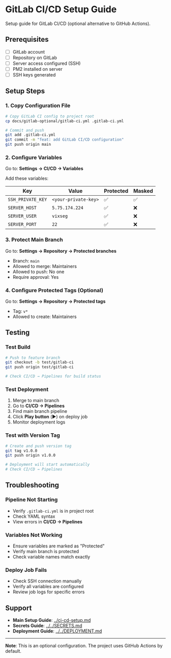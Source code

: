 # GitLab CI/CD Setup Guide

Setup guide for GitLab CI/CD (optional alternative to GitHub Actions).

## Prerequisites

- [ ] GitLab account
- [ ] Repository on GitLab
- [ ] Server access configured (SSH)
- [ ] PM2 installed on server
- [ ] SSH keys generated

## Setup Steps

### 1. Copy Configuration File

```bash
# Copy GitLab CI config to project root
cp docs/gitlab-optional/gitlab-ci.yml .gitlab-ci.yml

# Commit and push
git add .gitlab-ci.yml
git commit -m "feat: add GitLab CI/CD configuration"
git push origin main
```

### 2. Configure Variables

Go to: **Settings → CI/CD → Variables**

Add these variables:

| Key               | Value                | Protected | Masked |
| ----------------- | -------------------- | --------- | ------ |
| `SSH_PRIVATE_KEY` | `<your-private-key>` | ✅        | ✅     |
| `SERVER_HOST`     | `5.75.174.224`       | ✅        | ❌     |
| `SERVER_USER`     | `vixseg`             | ✅        | ❌     |
| `SERVER_PORT`     | `22`                 | ✅        | ❌     |

### 3. Protect Main Branch

Go to: **Settings → Repository → Protected branches**

- Branch: `main`
- Allowed to merge: Maintainers
- Allowed to push: No one
- Require approval: Yes

### 4. Configure Protected Tags (Optional)

Go to: **Settings → Repository → Protected tags**

- Tag: `v*`
- Allowed to create: Maintainers

## Testing

### Test Build

```bash
# Push to feature branch
git checkout -b test/gitlab-ci
git push origin test/gitlab-ci

# Check CI/CD → Pipelines for build status
```

### Test Deployment

1. Merge to main branch
2. Go to **CI/CD → Pipelines**
3. Find main branch pipeline
4. Click **Play button** (▶️) on deploy job
5. Monitor deployment logs

### Test with Version Tag

```bash
# Create and push version tag
git tag v1.0.0
git push origin v1.0.0

# Deployment will start automatically
# Check CI/CD → Pipelines
```

## Troubleshooting

### Pipeline Not Starting

- Verify `.gitlab-ci.yml` is in project root
- Check YAML syntax
- View errors in **CI/CD → Pipelines**

### Variables Not Working

- Ensure variables are marked as "Protected"
- Verify main branch is protected
- Check variable names match exactly

### Deploy Job Fails

- Check SSH connection manually
- Verify all variables are configured
- Review job logs for specific errors

## Support

- **Main Setup Guide**: [../ci-cd-setup.md](../ci-cd-setup.md)
- **Secrets Guide**: [../../SECRETS.md](../../SECRETS.md)
- **Deployment Guide**: [../../DEPLOYMENT.md](../../DEPLOYMENT.md)

---

**Note**: This is an optional configuration. The project uses GitHub Actions by default.
